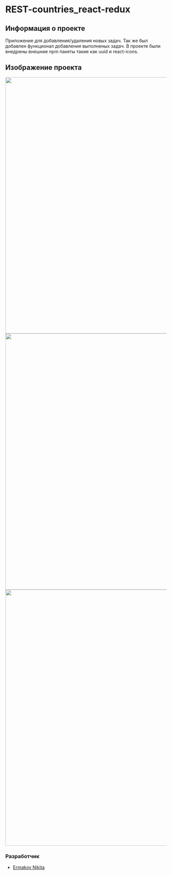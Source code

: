 # REST-countries_react-redux

## Информация о проекте
Приложение для добавления/удаления новых задач. Так же был добавлен функционал добавления выполненых задач. В проекте были внедрены внешние npm пакеты такие как uuid и react-icons.

## Изображение проекта

<img src="https://i.ibb.co/jh8XM9N/image.png" width="800px">
<img src="https://i.ibb.co/vQYNnbX/image.png" width="800px">
<img src="https://i.ibb.co/1RsTtsL/image.png" width="800px">

### Разработчик

- [Ermakov Nikita](https://github.com/agr0meow)

